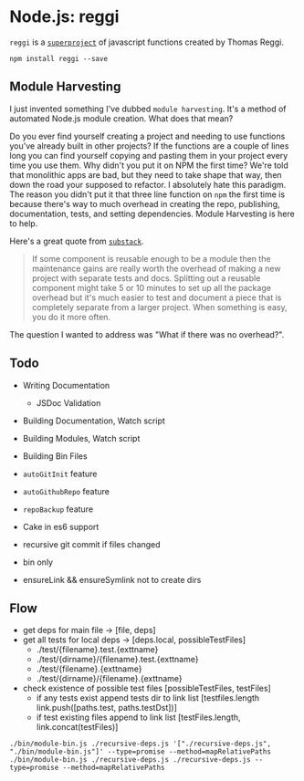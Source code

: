 # Node.js: reggi

`reggi` is a [`superproject`](http://gitslave.sourceforge.net/) of javascript functions created by Thomas Reggi.

```
npm install reggi --save
```

## Module Harvesting

I just invented something I've dubbed `module harvesting`. It's a method of automated Node.js module creation. What does that mean?

Do you ever find yourself creating a project and needing to use functions you've already built in other projects? If the functions are a couple of lines long you can find yourself copying and pasting them in your project every time you use them. Why didn't you put it on NPM the first time? We're told that monolithic apps are bad, but they need to take shape that way, then down the road your supposed to refactor. I absolutely hate this paradigm. The reason you didn't put it that three line function on `npm` the first time is because there's way to much overhead in creating the repo, publishing, documentation, tests, and setting dependencies. Module Harvesting is here to help.

Here's a great quote from [`substack`](http://substack.net/how_I_write_modules).

> If some component is reusable enough to be a module then the maintenance gains are really worth the overhead of making a new project with separate tests and docs. Splitting out a reusable component might take 5 or 10 minutes to set up all the package overhead but it's much easier to test and document a piece that is completely separate from a larger project. When something is easy, you do it more often.

The question I wanted to address was "What if there was no overhead?".

## Todo

* Writing Documentation
  * JSDoc Validation
* Building Documentation, Watch script
* Building Modules, Watch script
* Building Bin Files
* `autoGitInit` feature
* `autoGithubRepo` feature
* `repoBackup` feature
* Cake in es6 support
* recursive git commit if files changed

* bin only
* ensureLink && ensureSymlink not to create dirs

## Flow

* get deps for main file -> [file, deps]
* get all tests for local deps -> [deps.local, possibleTestFiles]
  * ./test/{filename}.test.{exttname}
  * ./test/{dirname}/{filename}.test.{exttname}
  * ./test/{filename}.{exttname}
  * ./test/{dirname}/{filename}.{exttname}
* check existence of possible test files [possibleTestFiles, testFiles]
  * if any tests exist append tests dir to link list [testfiles.length link.push([paths.test, paths.testDst])]
  * if test existing files append to link list [testFiles.length, link.concat(testFiles)]

```
./bin/module-bin.js ./recursive-deps.js '["./recursive-deps.js", "./bin/module-bin.js"]' --type=promise --method=mapRelativePaths
./bin/module-bin.js ./recursive-deps.js ./recursive-deps.js --type=promise --method=mapRelativePaths
```
